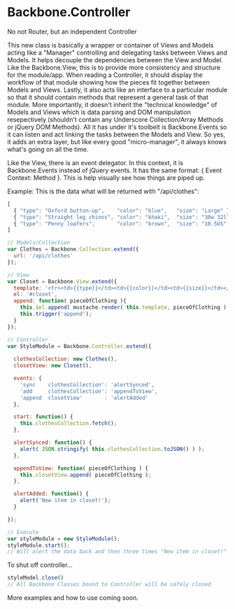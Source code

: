 Backbone.Controller
=============================================
No not Router, but an independent Controller

This new class is basically a wrapper or container of Views and Models acting like a "Manager" controlling and delegating tasks between Views and Models.  It helps decouple the dependencies between the View and Model.  Like the Backbone.View, this is to provide more consistency and structure for the module/app. When reading a Controller, it should display the workflow of that module showing how the pieces fit together between Models and Views. Lastly, it also acts like an interface to a particular module so that it should contain methods that represent a general task of that module.  More importantly, it doesn't inherit the "technical knowledge" of Models and Views which is data parsing and DOM manipulation resepectively (shouldn't contain any Underscore Collection/Array Methods or jQuery DOM Methods).  All it has under it's toolbelt is Backbone.Events so it can listen and act linking the tasks between the Models and View.  So yes, it adds an extra layer, but like every good "micro-manager", it always knows what's going on all the time.

Like the View, there is an event delegator.  In this context, it is Backbone.Events instead of jQuery events.  It has the same format: { Event Context: Method }.  This is help visually see how things are piped up.

Example:
This is the data what will be returned with "/api/clothes":
```js
[
  { "type": "Oxford button-up",    "color": "blue",   "size": "Large" },
  { "type": "Straight leg chinos", "color": "khaki",  "size": "30w 32l" },
  { "type": "Penny loafers",       "color": "brown",  "size": "10.5US" }
]
```

```js
// Models/Collection
var Clothes = Backbone.Collection.extend({
  url: '/api/clothes'
});

// View
var Closet = Backbone.View.extend({ 
  template: '<tr><td>{{type}}</td><td>{{color}}</td><td>{{size}}</td></tr>',
  el: '#closet', 
  append: function( pieceOfClothing ){
    this.$el.append( mustache.render( this.template, pieceOfClothing ) );
    this.trigger('append');
  }
});

// Controller
var StyleModule = Backbone.Controller.extend({
  
  clothesCollection: new Clothes(),
  closetView: new Closet(),

  events: {
    'sync    clothesCollection': 'alertSynced',
    'add     clothesCollection': 'appendToView',
    'append  closetView'       : 'alertAdded'
  },

  start: function() {
    this.clothesCollection.fetch();
  },

  alertSynced: function() {
    alert( JSON.stringify( this.clothesCollection.toJSON() ) );
  },

  appendToView: function( pieceOfClothing ) {
    this.closetView.append( pieceOfClothing );
  },

  alertAdded: function() {
    alert('New item in closet!');
  }

});

// Execute
var styleModule = new StyleModule();
styleModule.start();
// Will alert the data back and then three times "New item in closet!"

```

To shut off controller...
```js
styleModel.close()
// All Backbone Classes bound to Controller will be safely closed
```

More examples and how to use coming soon.